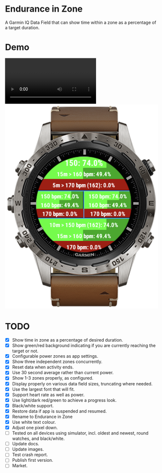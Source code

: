 # Endurance in Zone
A Garmin IQ Data Field that can show time within a zone as a percentage of a target duration.

# Demo

![Garmin Forerunner 945](images/forerunner.mov)
![Garmin MARQ Adventurer](images/marq.png)

# TODO

- [x] Show time in zone as a percentage of desired duration.
- [x] Show green/red background indicating if you are currently reaching the target or not.
- [x] Configurable power zones as app settings.
- [x] Show three independent zones concurrently.
- [x] Reset data when activity ends.
- [x] Use 30 second average rather than current power.
- [x] Show 1-3 zones properly, as configured.
- [x] Display properly on various data field sizes, truncating where needed.
- [x] Use the largest font that will fit.
- [x] Support heart rate as well as power.
- [x] Use light/dark red/green to achieve a progress look.
- [x] Black/white support.
- [x] Restore data if app is suspended and resumed.
- [x] Rename to Endurance in Zone
- [x] Use white text colour.
- [x] Adjust one pixel down.
- [ ] Tested on all devices using simulator, incl. oldest and newest, round watches, and black/white.
- [ ] Update docs.
- [ ] Update images.
- [ ] Test crash report.
- [ ] Publish first version.
- [ ] Market.
